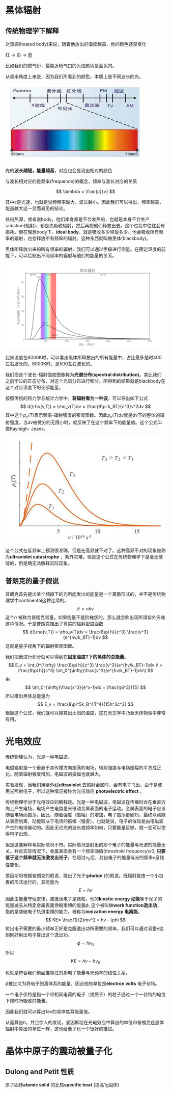 # 黑体辐射

## 传统物理学下解释

对热源(heated body)来说，随着他放出的温度越高，他的颜色逐渐变化

红 -> 白 -> 蓝

比如我们的燃气炉，最靠近喷气口的火焰颜色是蓝色的。



从频率角度上来说，因为我们所看到的颜色，本质上是不同波长的光。

![](.\figure\light.jpg)

光的**波长越短，能量越高**，对应也会显现出相对的颜色

与波长相对应的是频率(frequence)的概念，频率与波长对应的关系

$$
\lambda = \frac{c}{v}
$$



其中c是光速，也就是说频频率越大，波长越小。因此我们可以得出，频率越高，能量越大这一显而易见的结论。

任何热源，或者说body。他们本身都是不会发热的，也就是本身不会生产radiation(辐射)，都是先吸收辐射，然后再把他们释放出去。这个过程中往往会有损耗。但在理想body下，**ideal body**，就是吸收多少释放多少。他会吸收所有频率的辐射，也会释放所有频率的辐射。这种东西就叫做黑体(blackbody)。

黑体所释放出来的所有频率的辐射，我们可以通过手段进行测量。在固定温度的前提下，可以绘制出不同频率的辐射与他们的能量的关系。

![](.\figure\blackbody-radiation_zh-hans.png)

比如温度在8000K时，可以看出黑体所释放出的所有能量中，占比最多是时400左右波长的。6000K时，是500左右波长的。

我们把这个波长-辐射强度图像称为**光谱分布(spectral distribution)**。类比我们之前学过的正态分布，对这个光谱分布进行积分。所得到的结果就是blackbody在这个对应温度下的全部能量。

按照传统的热力学与统计力学中，**将辐射看为一种波**，可以导出如下公式
$$
d(\rho(v,T)) = \rho_v(T)dv = \frac{8\pi k_BT}{c^3}v^2dv
$$
其中这个$\rho_v(T)$表示频率-辐射强度的密度函数。因此$\rho_v(T)dv$就是$dv$下的整体的辐射强度，当$dv$被微分的无限小时，就反映了在这个频率下的能量值。这个公式叫做Rayleigh- Jeans。

![1738988253546](.\figure\1738988253546.png)

这个公式在低频率上预测很准确，但是在高频就不对了。这种高频不对的现象被称为**ultraviolet catastrophe** ，紫外灾难。但是这个公式在传统物理学下是毫无破绽的，但是确无法解释实际现象。

## 普朗克的量子假说

普朗克首先提出某个频段下的光所能发出的能量是一个离散形式的，并不是传统物理学中continental这种连续的。
$$
E = nhv
$$
这个$h$ 被称为普朗克常量。如果能量不是阶梯状的，那么就会吹出现所谓紫外灾难这种情况。于是普朗克推出了真实的辐射密度函数
$$
d(\rho(v,T)) = \rho_v(T)dv = \frac{8\pi h}{c^3} \frac{v^3}{e^{hv/k_BT}-1}dv
$$
这就是量子视角下的辐射密度函数。

我们把他进行积分就可以得到在**固定温度T下的黑体的总能量**。
$$
E_v = \int_0^{\infty} \frac{8\pi h}{c^3} \frac{v^3}{e^{hv/k_BT}-1}dv \\
=  \frac{8\pi h}{c^3} \int_0^{\infty}\frac{v^3}{e^{hv/k_BT}-1}dv\\
$$
由
$$
\int_0^{\infty}\frac{x^3}{e^x-1}dx = \frac{\pi^3}{15}
$$
所以推出黑体总能量为
$$
E_v = \frac{8\pi^5k_B^4T^4}{15h^3c^3}
$$
根据这个公式，我们就可以推算出太阳的温度，这在天文学中乃至天体物理中非常有用。

# 光电效应

传统物理认为，光是一种电磁波。

电磁辐射是一个垂直于其传播方向振荡的电场，辐射强度与电场振幅的平方成正比。随着辐射强度增加，电磁波的振幅也就越大。

实验发现，当我们用紫外线**ultraviolet** 去照射金属时，会有电子飞出。由于是使用光照射电子，所以这种情况被称为光电效应 **photoelectric effect** 。

传统物理学对于光电效应的解释是。光是一种电磁波，电磁波在传播时会在垂直方向上产生电场，电场产生电势差来催动金属表面的电子运动。金属表面的电子应该随着电场而振荡，因此，随着强度（振幅）的增加，电子振荡更剧烈，最终以动能从表面脱离，动能取决于电场的振幅（强度）。也就是说，电子的催动是由电磁波产生的电场催动的。因此无论光的波长或频率如何，只要能量足够，就一定可以使得电子出现。

但是这套解释与实际情况不符。实际情况是射出的那个电子的能量与光波的能量无关。并且实际情况下，金属表面会有一个频率阈值(threshold frequency)v0, **只要低于这个频率就无法激发出光子**。在超过$v_0$后，射出电子的能量与光的频率$v$呈线性变化。

爱因斯坦根据普朗克的假说，提出了光子(**photon** )的假说。既辐射是由一个小包裹的形式运行的。其能量为
$$
E=hv
$$
因此由能量守恒定律，被激活电子是微粒，他的**kinetic energy 动能**等于光子的能量减去从特定金属表面挣脱束缚的能量$\phi$, 这个被叫做**work function逸出功**，指的是突破电子轨道束缚的能力。被称为**ionization energy 电离能**。
$$
KE= \frac{1}{2}mv^2 = hv - \phi
$$
射出电子需要的最小频率正好是克服逸出功所需要的频率。我们可以通过调整v达到刚好射出电子算出这个逸出功。
$$
\phi = hv_0
$$
所以$$KE = hv -hv_0$$

也就是符合我们前面推导过的那电子能量与光频率的线性关系。

$\phi$被定义为将电子脱离体系的能量，因此他的单位是**electron volts** 电子伏特。

一个电子伏特是指一个带相同电荷的电子（或质子）的粒子通过一个一伏特的电位下降时所吸收的能量。

因此我们就可以算出1ev的具体焦耳能量值。

从而算出$h$，并且惊人的发现，爱因斯坦在光电效应中算出的单位和普朗克在黑体辐射中算出的单位一样，这也给量子化一个很好的推进。

# 晶体中原子的震动被量子化

## Dulong and Petit 性质

原子固体**atomic solid** 的比热**specific heat** (提高1g固体)